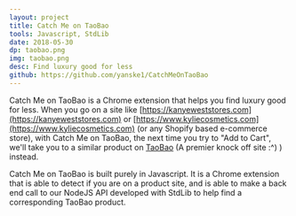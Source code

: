 ```yaml
---
layout: project
title: Catch Me on TaoBao
tools: Javascript, StdLib
date: 2018-05-30
dp: taobao.png
img: taobao.png
desc: Find luxury good for less
github: https://github.com/yanske1/CatchMeOnTaoBao
---
```



Catch Me on TaoBao is a Chrome extension that helps you find luxury good for less. When you go on a site like [https://kanyeweststores.com](https://kanyeweststores.com) or [https://www.kyliecosmetics.com](https://www.kyliecosmetics.com) (or any Shopify based e-commerce store), with Catch Me on TaoBao, the next time you try to "Add to Cart", we'll take you to a similar product on [TaoBao](https://world.taobao.com/) (A premier knock off site :^) ) instead.

Catch Me on TaoBao is built purely in Javascript. It is a Chrome extension that is able to detect if you are on a product site, and is able to make a back end call to our NodeJS API developed with StdLib to help find a corresponding TaoBao product.
